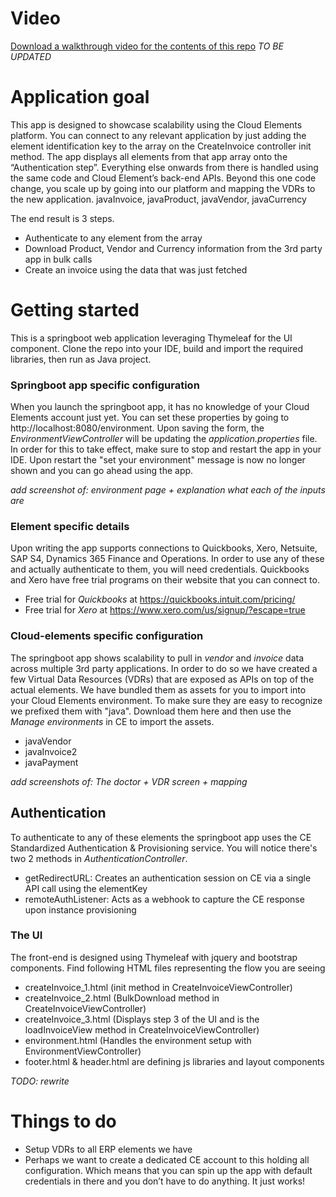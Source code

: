 # Video 
[Download a walkthrough video for the contents of this repo](src/main/resources/demobank_walkthrough.mp4) 
*TO BE UPDATED*

# Application goal
This app is designed to showcase scalability using the Cloud Elements platform.  You can connect to any relevant application by just adding the element identification key to the array on the CreateInvoice controller init method. The app displays all elements from that app array onto the “Authentication step”.  Everything else onwards from there is handled using the same code and Cloud Element’s back-end APIs.  Beyond this one code change, you scale up by going into our platform and mapping the VDRs to the new application.  javaInvoice, javaProduct, javaVendor, javaCurrency 

The end result is 3 steps. 
* Authenticate to any element from the array
* Download Product, Vendor and Currency information from the 3rd party app in bulk calls
* Create an invoice using the data that was just fetched


# Getting started

This is a springboot web application leveraging Thymeleaf for the UI component. Clone the repo into your IDE, build and import the required libraries, then run as Java project.


### Springboot app specific configuration
When you launch the springboot app, it has no knowledge of your Cloud Elements account just yet.  You can set these properties by going to http://localhost:8080/environment.  Upon saving the form, the *EnvironmentViewController* will be updating the *application.properties* file. In order for this to take effect, make sure to stop and restart the app in your IDE.  Upon restart the "set your environment" message is now no longer shown and you can go ahead using the app.

*add screenshot of: environment page + explanation what each of the inputs are*


### Element specific details
Upon writing the app supports connections to Quickbooks, Xero, Netsuite, SAP S4, Dynamics 365 Finance and Operations.  In order to use any of these and actually authenticate to them, you will need credentials. Quickbooks and Xero have free trial programs on their website that you can connect to.

- Free trial for *Quickbooks* at https://quickbooks.intuit.com/pricing/
- Free trial for *Xero* at https://www.xero.com/us/signup/?escape=true


### Cloud-elements specific configuration
The springboot app shows scalability to pull in *vendor* and *invoice* data across multiple 3rd party applications. In order to do so we have created a few Virtual Data Resources (VDRs) that are exposed as APIs on top of the actual elements. We have bundled them as assets for you to import into your Cloud Elements environment.  To make sure they are easy to recognize we prefixed them with "java".  Download them here and then use the *Manage environments* in CE to import the assets.

- javaVendor
- javaInvoice2
- javaPayment

*add screenshots of: The doctor + VDR screen + mapping*





## Authentication
To authenticate to any of these elements the springboot app uses the CE Standardized Authentication & Provisioning service.  You will notice there's two 2 methods in *AuthenticationController*.

- getRedirectURL: Creates an authentication session on CE via a single API call using the elementKey
- remoteAuthListener: Acts as a webhook to capture the CE response upon instance provisioning




### The UI
The front-end is designed using Thymeleaf with jquery and bootstrap components. Find following HTML files representing the flow you are seeing
* createInvoice_1.html (init method in CreateInvoiceViewController)
* createInvoice_2.html (BulkDownload method in CreateInvoiceViewController)
* createInvoice_3.html (Displays step 3 of the UI and is the loadInvoiceView method in CreateInvoiceViewController)
* environment.html (Handles the environment setup with EnvironmentViewController)
* footer.html & header.html are defining js libraries and layout components

*TODO: rewrite*


# Things to do
* Setup VDRs to all ERP elements we have
* Perhaps we want to create a dedicated CE account to this holding all configuration. Which means that you can spin up the app with default credentials in there and you don’t have to do anything. It just works!

